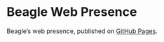 # Beagle Web Presence

Beagle’s web presence, published on [GitHub Pages](https://Beagle-PSE.github.io/Beagle/branches/ip#050-repository-loader).